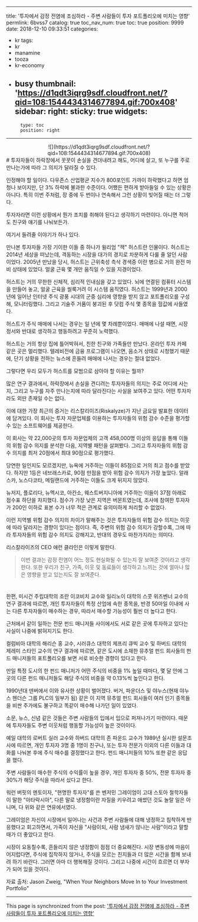 
---
title: '투자에서 감정 전염에 조심하라 - 주변 사람들이 투자 포트폴리오에 미치는 영향'
permlink: 6bvss7
catalog: true
toc_nav_num: true
toc: true
position: 9999
date: 2018-12-10 09:33:51
categories:
- kr
tags:
- kr
- manamine
- tooza
- kr-economy
- busy
thumbnail: 'https://d1qdt3iqrg9sdf.cloudfront.net/?qid=108:1544434314677894.gif:700x408'
sidebar:
    right:
        sticky: true
widgets:
    -
        type: toc
        position: right
---


<center>
![](https://d1qdt3iqrg9sdf.cloudfront.net/?qid=108:1544434314677894.gif:700x408)
</center>
#
투자자들이 하락장에서 꿋꿋이 손실을 견뎌내려고 해도, 어디에 살고, 또 누구를 주로 만나는가에 따라 그  의지가 달라질 수 있다.  

인정해야 할 일이다. 다우존스 산업평균 지수가 800포인트 가까이 하락했다고 하면 엄청나 보이지만, 단 3% 하락에 불과한 수준이다. 어쨌든 편하게 받아들일 수 있는 상황은 아니다. 특히 이번 주처럼, 장 중에 두 번이나 연속해서 그런 상황이 빚어질 때는 더 그렇다.  

투자자라면 이런 상황에서 뭔가 조치를 취해야 된다고 생각하기 마련이다. 아니면 적어도 친구와 얘기를 나눠보든가.  

여기서 들려줄 이야기가 하나 있다. 

만나본 투자자들 가장 기이한 이들 중 하나가 윌리엄 "잭" 허스트란 인물이다.  허스트는 2014년 세상을 떠났는데, 격동하는 시장을 대가의 경지로 차분하게 다룰 줄 알던 사람이었다. 2005년 만났을 당시, 허스트는 근위축성 측삭 경색증 이란 병으로 거의 완전 마비 상태에 있었다. 얼굴 근육 몇 개만 움직일 수 있을 지경이었다. 

허스트는 거의 무한한 신체적, 심리적 인내심을 갖고 있었다. 뇌에 연결된 컴퓨터 시스템을 만들어 놓고, 얼굴 근육을 씰룩거려 이 시스템 움직였다. 허스트는 1999년과 2000년에 일어난 인터넷 주식 광풍 시대의 군중 심리에 영향을 받지 않고 포트폴리오를 구성해, 모니터링했다. 그리고 기술주 거품이 붕괴된 후 닷컴 주식 몇 종목을 헐값에 사들였다. 

허스트가 주식 매매에 나서는 경우는 일 년에 몇 차례뿐이었다. 매매에 나설 때면, 시장 정서와 반대로 생각하고 행동하려고 꾸준히 노력했다. 

허스트는 거의 항상 집에 틀어박혀서, 친한 친구와 가족들만 만났다. 온라인 투자 카페 같은 곳은 멀리했다. 텔레비전에 금융 프로그램이 나오면, 음소거 상태로 시청했기 때문에, 단기 상황을 전하는 뉴스에 흔들려 매매에 나서는 경우는 절대 없었다. 

그렇다면 우리 모두가 허스트를 모범으로 삼아야 할 이유는 뭘까? 

많은 연구 결과에서, 하락장에서 손실을 견디려는 투자자들의 의지는 주로 어디에 사는지, 그리고 누구를 자주 만나는지에 따라 달라진다는 사실을 보여주고 있다. 어떤 투자자라도 외딴 존재일 수는 없다.  

이에 대한 가장 최근의 증거는  리스칼리이즈(Riskalyze)가 지난 금요일 발표한 데이터에 담겨있다. 이 회사는 투자 자문업체를 이용하는 투자자들의 위험 감수 수준을 평가할 수 있는 소프트웨어를 제공한다.  

이 회사는 약 22,000곳의 투자 자문업체의 고객 458,000명 이상의 응답을 통해 이들의 위험 감수 의지를 분석한 다음, 지역별 패턴을 살펴봤다. 그리고  투자자들의 위험 감수 의지를 최저 20점에서 최대 90점으로 평가했다. 

당연한 일인지도 모르겠지만, 뉴욕에 거주하는 이들이 85점으로 거의 최고 점수를 받았다. 하지만 1등은 네브래스카로, 90점 만점을 받아 위험 감수 의지가 가장 높았다.  알래스카, 노스다코타, 메릴랜드에 거주하는 이들도 크게 뒤지지 않았다. 

뉴저지, 플로리다, 뉴멕시코, 아칸소, 웨스트버지니아에 거주하는 이들이 37점 아래로 점수표 하단을 차지했다. 점수가 가장 낮은 지역은 버몬트였는데, 조사에 참여한 투자자가 200인 이하로 표본 수가 너무 적은 관계로 유의미하게 처리할 수 없었다. 

이런 지역별 위험 감수 의지의 차이가 말해주는 것은 투자자들의 위험 감수 의지는 이웃에 따라 달라지는 경향이 있다는 점이다. 즉, 주변의 위험 감수 의지가 강할수록, 그에 따라 투자자들의 위험 감수 의지도 강해지고, 반대의 경우도 마찬가지라는 의미다.  

리스칼라이즈의 CEO 애런 클라인은 이렇게 말한다. 

>이번 결과는 감정 전염이 어느 정도 현실화될 수 있는지 잘 보여준 것이라고 생각한다. 또한 우리가 친구, 가족, 이웃 및 동료들이 생각하고 느끼는 것에 얼마나 많은 영향을 받고 있는지도 잘 보여준다.  
#
한편, 미시건 주립대학의 조란 이코비치 교수와 일리노이 대학의 스콧 위즈벤너 교수의 연구 결과에 따르면,  개인 투자자들이 특정 산업에 속한 종목을, 반경 50마일 이내에 사는 다른 투자자들이 매수하는 경우, 따라서 매수할 가능성이 훨씬 더 높다고 한다. 

근처에서 같이 일하는 전문 펀드 매니저들 사이에서도 서로 같은 곳에 투자하고 있다는 사실이 나중에 밝혀지기도 한다.  

컬럼비아 대학의 해리슨 홍 교수, 시러큐스 대학의 제프리 큐빅 교수 및 하버드 대학의 제레미 스타인 교수의 연구 결과에 따르면, 같은 도시에 소재한 뮤추얼 펀드 회사들의 펀드 매니저들의 포트폴리오를 보면 서로 비슷한 경향이 있다고 한다.  

만일 특정 도시의 한 펀드 매니저가 어떤 주식의 비중을 1% 높일 때마다, 몇 달 안에 그곳의 다른 펀드 매니저들도 해당 주식의 비중을 약 0.13%씩 높인다고 한다. 

1990년대 덴버에서 이와 유사한 상황이 벌어졌다. 버거, 파운더스 및 야누스(현재 야누스 헨더슨 그룹 PLC의 일부가 됨) 같은 이 지역 뮤추얼 펀드 회사들이 여러 인기 종목들을 비싼 주가에도 불구하고 똑같이 매수해 나가던 일이 있었다.  

소문, 뉴스, 신념 같은 것들은 주변 사람들의 입에서 입으로 퍼져나가기 마련이다. 때문에 투자자들도 주변 이웃처럼 행동할 가능성이 높은 것이이다. 

예일 대학의 로버트 실러 교수와 하버드 대학의 존 파운드 교수가 1989년 실시한 설문조사에 따르면, 개인 투자자 3명 중 1명이 친구나, 또는 투자 전문가 이외의 다른 이들과 대화를 나눠본 후에 주식 매수를 결정했다고 한다. 펀드 매니저들의 10% 또한 같은 응답을 했다. 

주변 사람들이 매수한 주식의 수익률이 높을 경우, 개인 투자자 중 50%, 전문 투자자 중 30%가 해당 주식을 따라서 샀다고 한다.  

워런 버핏의 멘토이자, "현명한 투자자"를 쓴 벤저민 그레이엄이 고대 스토아 철학자들이 말한 "아타락시아", 다른 말로 냉정함이란 자질을 키우려고 애썼던 것도 놀랄 일은 아니며, 다 위와 같은 연유에서였다.

그레이엄은 자신이 시장에서 일어나는 사건과 주변 사람들에 대해 냉정하고 침착하게 반응했다고 회고하면서, 가족이 자신을 "사람이되, 사람 냄새가 않나는 사람"이라고 말할 때가 더 좋았다고 한다.  

시장이 요동칠수록, 흔들리지 않은 냉정함이 점점 더 중요해진다. 시장 변동성에 마음이 어지럽다면, 주식에 집착하지 않거나, 주식을 모르는 친지들과 더 많은 시간을 함께 보내려 하기 바란다. 그러면 아마 더 행복해질 것이다. 그리고 나중에 시간이 흐르면 더 부자가 되어 있을 것이다. 

자료 출처: Jason Zweig, "When Your Neighbors Move In to Your Investment Portfolio"

- - -

This page is synchronized from the post: ['투자에서 감정 전염에 조심하라 - 주변 사람들이 투자 포트폴리오에 미치는 영향'](https://steemit.com/@pius.pius/6bvss7)
